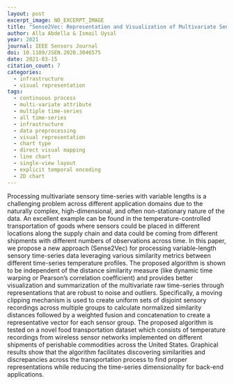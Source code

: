 ```yaml
---
layout: post
excerpt_image: NO_EXCERPT_IMAGE
title: "Sense2Vec: Representation and Visualization of Multivariate Sensory Time Series Data"
author: Alla Abdella & Ismail Uysal
year: 2021
journal: IEEE Sensors Journal
doi: 10.1109/JSEN.2020.3046575
date: 2021-03-15
citation_count: 7
categories:
  - infrastructure
  - visual representation
tags:
  - continuous process
  - multi-variate attribute
  - multiple time-series
  - all time-series
  - infrastructure
  - data preprocessing
  - visual representation
  - chart type
  - direct visual mapping
  - line chart
  - single-view layout
  - explicit temporal encoding
  - 2D chart
---
```

Processing multivariate sensory time-series with variable lengths is a challenging problem across different application domains due to the naturally complex, high-dimensional, and often non-stationary nature of the data. An excellent example can be found in the temperature-controlled transportation of goods where sensors could be placed in different locations along the supply chain and data could be coming from different shipments with different numbers of observations across time. In this paper, we propose a new approach (Sense2Vec) for processing variable-length sensory time-series data leveraging various similarity metrics between different time-series temperature profiles. The proposed algorithm is shown to be independent of the distance similarity measure (like dynamic time warping or Pearson’s correlation coefficient) and provides better visualization and summarization of the multivariate raw time-series through representations that are robust to noise and outliers. Specifically, a moving clipping mechanism is used to create uniform sets of disjoint sensory recordings across multiple groups to calculate normalized similarity distances followed by a weighted fusion and concatenation to create a representative vector for each sensor group. The proposed algorithm is tested on a novel food transportation dataset which consists of temperature recordings from wireless sensor networks implemented on different shipments of perishable commodities across the United States. Graphical results show that the algorithm facilitates discovering similarities and discrepancies across the transportation process to find proper representations while reducing the time-series dimensionality for back-end applications.

